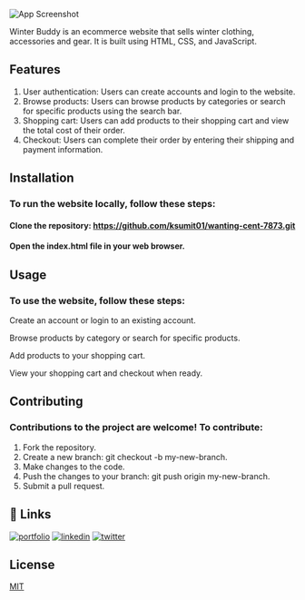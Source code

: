 ![App Screenshot](https://github.com/ksumit01/wanting-cent-7873/blob/main/images/onlinelogomaker-022123-1530-6453-500.jpg?raw=true)

Winter Buddy is an ecommerce website that sells winter clothing, accessories and gear. It is built using HTML, CSS, and JavaScript.

## Features

1. User authentication: Users can create accounts and login to the website.
2. Browse products: Users can browse products by categories or search for specific products using the search bar.
3. Shopping cart: Users can add products to their shopping cart and view the total cost of their order.
4. Checkout: Users can complete their order by entering their shipping and payment information.

## Installation

### To run the website locally, follow these steps:

#### Clone the repository: https://github.com/ksumit01/wanting-cent-7873.git

#### Open the index.html file in your web browser.

## Usage

### To use the website, follow these steps:

Create an account or login to an existing account.

Browse products by category or search for specific products.

Add products to your shopping cart.

View your shopping cart and checkout when ready.

## Contributing

### Contributions to the project are welcome! To contribute:

1. Fork the repository.
2. Create a new branch: git checkout -b my-new-branch.
3. Make changes to the code.
4. Push the changes to your branch: git push origin my-new-branch.
5. Submit a pull request.

## 🔗 Links

[![portfolio](https://img.shields.io/badge/my_portfolio-000?style=for-the-badge&logo=ko-fi&logoColor=white)](https://katherineoelsner.com/)
[![linkedin](https://img.shields.io/badge/linkedin-0A66C2?style=for-the-badge&logo=linkedin&logoColor=white)](https://www.linkedin.com/)
[![twitter](https://img.shields.io/badge/twitter-1DA1F2?style=for-the-badge&logo=twitter&logoColor=white)](https://twitter.com/)

## License

[MIT](https://choosealicense.com/licenses/mit/)
